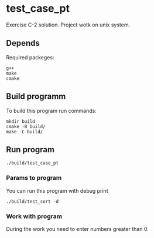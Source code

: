 # test_case_pt
Exercise C-2 solution. Project wotk on unix system.

## Depends
Required packeges:
```
g++
make
cmake
```

## Build programm
To build this program run commands:
```
mkdir build
cmake -B build/
make -C build/
```

## Run program
```
./build/test_case_pt
```

### Params to program
You can run this program with debug print
```
./build/test_sort -d
```

### Work with program
During the work you need to enter numbers greater than 0.